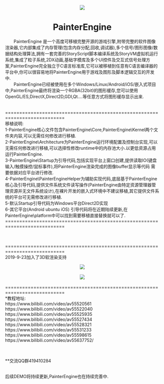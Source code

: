 <div align=center><img src ="https://raw.githubusercontent.com/matrixcascade/PainterEngine/master/tree/logo/foxlogo.png"/></div>
<h1 align="center">PainterEngine</h1>
&emsp;&emsp;PainterEngine 是一个高度可移植完整开源的游戏引擎,附带完整的软件图像渲染器,它内部集成了内存管理(包含内存分配,回收,调试器),多个信号/图形图像/数据结构处理算法,拥有一套完善的StoryScript脚本编译系统及StoryVM虚拟机运行系统,集成了粒子系统,2DX动画,基础字模库及多个UI控件及交互式信号处理方案,PainterEngine完全独立于C语言标准库,它可以被移植到任意有C语言编译器的平台中,你可以很容易地将PainterEngine用于游戏及图形及脚本逻辑交互的开发中.
<br/>&emsp;&emsp;PainterEngine已经被使用在多个Windows/Linux/Android/iOS/嵌入式项目中,PainterEngine最终将渲染一个RGBA(32bit)的图形缓存,您可以使用OpenGL/ES,DirectX,Direct2D,GDI,Qt....等任意方式将图形缓存显示出来.
<br/><br/><br/>
===========================================================================<br/>
移植说明:<br/>
1-PainterEngine核心文件包含PainterEngine\Core,PainterEngine\Kernel两个文件夹内容,可以无需任何修改进行移植.<br/>
2-PainterEngine\Architecture为PainterEngine运行环境配置及控制台实现,可以无需任何修改进行移植,可以选择性修改runtime中的内存池大小.以更低资源占用运行PainterEngine.<br/>
3-PainterEngine\Startup为引导代码,包括实现平台上窗口创建,提供读取IO(键盘输入/触摸操控/鼠标事件),将PainterEngine渲染完成的图像buffer显示等代码
需要依据对应平台进行修改.<br/>
4-PainterEngine\PainterEngineHelper为辅助实现代码,底层基于PainterEngine核心及引导代码,提供文件系统文件读写操作(PainterEngine由特定资源管理器管理资源并无文件系统设计),在裸片开发的嵌入式环境中不建议移植,其它提供文件系统的平台可无需修改进行移植.<br/>
5-默认Startup引导代码为Windows平台Direct2D实现<br/>
6-其它平台(Android ubuntu iOS) 引导代码将在近期陆续更新,在PainterEngine\platform中可以找到需要移植直接替换就可以了.<br/>
===========================================================================
<br/><br/><br/>

===========================================================================<br/>
2019-9-23加入了3D软渲染支持<br/>
<div align=center><img src ="https://raw.githubusercontent.com/matrixcascade/PainterEngine/master/tree/demo/texturemapping.gif"/></div><br/>
<div align=center><img src ="https://raw.githubusercontent.com/matrixcascade/PainterEngine/master/tree/demo/3DLines.gif"/></div><br/>
===========================================================================<br/>
*教程地址:<br/>
https://www.bilibili.com/video/av55520561<br/>
https://www.bilibili.com/video/av55522040<br/>
https://www.bilibili.com/video/av55525935<br/>
https://www.bilibili.com/video/av55527434<br/>
https://www.bilibili.com/video/av55528321<br/>
https://www.bilibili.com/video/av55531233<br/>
https://www.bilibili.com/video/av55598615<br/>
https://www.bilibili.com/video/av55637752/<br/>
<br/><br/>

**交流QQ群419410284<br/><br/>


后续DEMO将持续更新,PainterEngine也在持续完善中.
